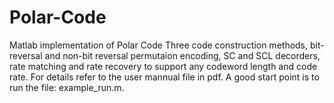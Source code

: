# Polar-Code
Matlab implementation of Polar Code
Three code construction methods, bit-reversal and non-bit reversal permutaion encoding, SC and SCL decorders, rate matching and rate recovery to support any codeword length and code rate. For details refer to the user mannual file in pdf. A good start point is  to run the file: example_run.m.
